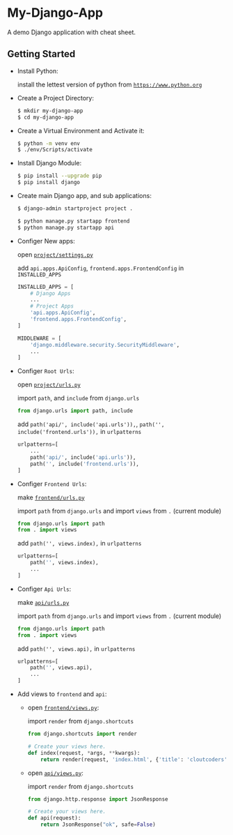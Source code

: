 # My-Django-App

A demo Django application with cheat sheet.

## Getting Started

- Install Python:

  install the lettest version of python from [`https://www.python.org`](https://www.python.org/downloads/)

- Create a Project Directory:

  ```bash
  $ mkdir my-django-app
  $ cd my-django-app
  ```

- Create a Virtual Environment and Activate it:

  ```bash
  $ python -m venv env
  $ ./env/Scripts/activate
  ```

- Install Django Module:

  ```bash
  $ pip install --upgrade pip
  $ pip install django
  ```

- Create main Django app, and sub applications:

  ```bash
  $ django-admin startproject project .
  ```

  ```bash
  $ python manage.py startapp frontend
  $ python manage.py startapp api
  ```

- Configer New apps:

  open [`project/settings.py`](./project/settings.py)

  add `api.apps.ApiConfig`, `frontend.apps.FrontendConfig` in `INSTALLED_APPS`

  ```python
  INSTALLED_APPS = [
      # Django Apps
      ...
      # Project Apps
      'api.apps.ApiConfig',
      'frontend.apps.FrontendConfig',
  ]

  MIDDLEWARE = [
      'django.middleware.security.SecurityMiddleware',
      ...
  ]
  ```

- Configer `Root Urls`:

  open [`project/urls.py`](./project/urls.py)

  import `path`, and `include` from `django.urls`

  ```python
  from django.urls import path, include
  ```

  add `path('api/', include('api.urls')),`, `path('', include('frontend.urls')),` in `urlpatterns`

  ```python
  urlpatterns=[
      ...
      path('api/', include('api.urls')),
      path('', include('frontend.urls')),
  ]
  ```

- Configer `Frontend Urls`:

  make [`frontend/urls.py`](./frontend/urls.py)

  import `path` from `django.urls` and import `views` from `.` (current module)

  ```python
  from django.urls import path
  from . import views
  ```

  add `path('', views.index),` in `urlpatterns`

  ```python
  urlpatterns=[
      path('', views.index),
      ...
  ]
  ```

- Configer `Api Urls`:

  make [`api/urls.py`](./frontend/urls.py)

  import `path` from `django.urls` and import `views` from `.` (current module)

  ```python
  from django.urls import path
  from . import views
  ```

  add `path('', views.api),` in `urlpatterns`

  ```python
  urlpatterns=[
      path('', views.api),
      ...
  ]
  ```

- Add views to `frontend` and `api`:

  - open [`frontend/views.py`](./frontend/views.py):

    import `render` from `django.shortcuts`

    ```python
    from django.shortcuts import render
    ```

    ```python
    # Create your views here.
    def index(request, *args, **kwargs):
        return render(request, 'index.html', {'title': 'cloutcoders'})
    ```

  - open [`api/views.py`](./frontend/views.py):

    import `render` from `django.shortcuts`

    ```python
    from django.http.response import JsonResponse
    ```

    ```python
    # Create your views here.
    def api(request):
        return JsonResponse("ok", safe=False)
    ```
